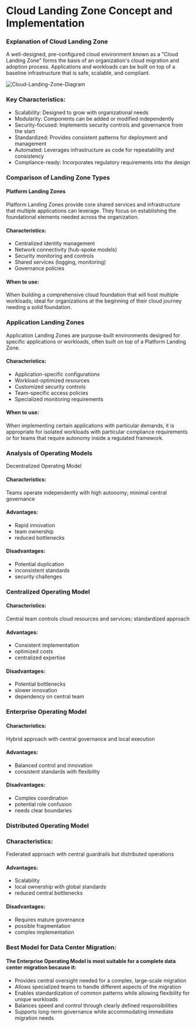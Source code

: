 # Cloud Landing Zone Concept and Implementation

### Explanation of Cloud Landing Zone
A well-designed, pre-configured cloud environment known as a "Cloud Landing Zone" forms the basis of an organization's cloud migration and adoption process.  Applications and workloads can be built on top of a baseline infrastructure that is safe, scalable, and compliant.

![Cloud-Landing-Zone-Diagram](https://github.com/user-attachments/assets/786fab8a-6d77-47dd-9a10-57c159b50c5a)


### Key Characteristics:

- Scalability: Designed to grow with organizational needs
- Modularity: Components can be added or modified independently
- Security-focused: Implements security controls and governance from the start
- Standardized: Provides consistent patterns for deployment and management
- Automated: Leverages infrastructure as code for repeatability and consistency
- Compliance-ready: Incorporates regulatory requirements into the design

### Comparison of Landing Zone Types
#### Platform Landing Zones

Platform Landing Zones provide core shared services and infrastructure that multiple applications can leverage. They focus on establishing the foundational elements needed across the organization.

#### Characteristics:
- Centralized identity management
- Network connectivity (hub-spoke models)
- Security monitoring and controls
- Shared services (logging, monitoring)
- Governance policies

#### When to use: 
When building a comprehensive cloud foundation that will host multiple workloads; ideal for organizations at the beginning of their cloud journey needing a solid foundation.

### Application Landing Zones
Application Landing Zones are purpose-built environments designed for specific applications or workloads, often built on top of a Platform Landing Zone.
#### Characteristics:
- Application-specific configurations
- Workload-optimized resources
- Customized security controls
- Team-specific access policies
- Specialized monitoring requirements


#### When to use: 
When implementing certain applications with particular demands, it is appropriate for isolated workloads with particular compliance requirements or for teams that require autonomy inside a regulated framework.

### Analysis of Operating Models
Decentralized Operating Model

#### Characteristics: 
Teams operate independently with high autonomy; minimal central governance
#### Advantages: 
- Rapid innovation
- team ownership
- reduced bottlenecks
#### Disadvantages: 
- Potential duplication
- inconsistent standards
- security challenges

### Centralized Operating Model

#### Characteristics: 
Central team controls cloud resources and services; standardized approach
#### Advantages: 
- Consistent implementation
- optimized costs
- centralized expertise
#### Disadvantages: 
- Potential bottlenecks
- slower innovation
- dependency on central team

### Enterprise Operating Model

#### Characteristics:
Hybrid approach with central governance and local execution
#### Advantages:
- Balanced control and innovation
- consistent standards with flexibility
#### Disadvantages:
- Complex coordination
- potential role confusion
- needs clear boundaries

### Distributed Operating Model

### Characteristics:
Federated approach with central guardrails but distributed operations
#### Advantages:
- Scalability
- local ownership with global standards
- reduced central bottlenecks
#### Disadvantages:
- Requires mature governance
- possible fragmentation
- complex implementation

### Best Model for Data Center Migration:
#### The Enterprise Operating Model is most suitable for a complete data center migration because it:

- Provides central oversight needed for a complex, large-scale migration
- Allows specialized teams to handle different aspects of the migration
- Enables standardization of common patterns while allowing flexibility for unique workloads
- Balances speed and control through clearly defined responsibilities
- Supports long-term governance while accommodating immediate migration needs
